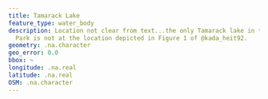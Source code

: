 ```yaml
---
title: Tamarack Lake
feature_type: water_body
description: Location not clear from text...the only Tamarack lake in the Adirondack
  Park is not at the location depicted in Figure 1 of @kada_heit92.
geometry: .na.character
geo_error: 0.0
bbox: ~
longitude: .na.real
latitude: .na.real
OSM: .na.character
---
```


